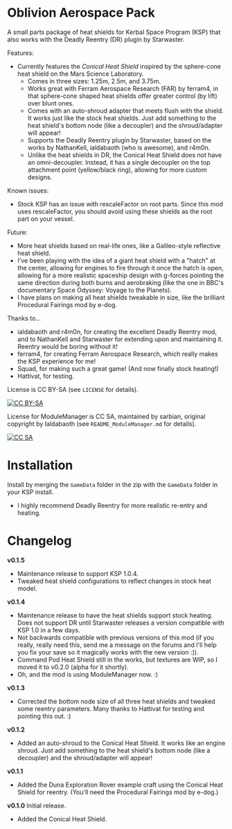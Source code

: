 # Oblivion Aerospace Pack

A small parts package of heat shields for Kerbal Space Program (KSP) that also works with the Deadly Reentry (DR) plugin by Starwaster.

Features:
* Currently features the *Conical Heat Shield* inspired by the sphere-cone heat shield on the Mars Science Laboratory.
  * Comes in three sizes: 1.25m, 2.5m, and 3.75m.
  * Works great with Ferram Aerospace Research (FAR) by ferram4, in that sphere-cone shaped heat shields offer greater control (by lift) over blunt ones.
  * Comes with an auto-shroud adapter that meets flush with the shield. It works just like the stock heat shields. Just add something to the heat shield's bottom node (like a decoupler) and the shroud/adapter will appear!
  * Supports the Deadly Reentry plugin by Starwaster, based on the works by NathanKell, ialdabaoth (who is awesome), and r4m0n.
  * Unlike the heat shields in DR, the Conical Heat Shield does not have an omni-decoupler. Instead, it has a single decoupler on the top attachment point (yellow/black ring), allowing for more custom designs.

Known issues:
* Stock KSP has an issue with rescaleFactor on root parts. Since this mod uses rescaleFactor, you should avoid using these shields as the root part on your vessel.

Future:
* More heat shields based on real-life ones, like a Galileo-style reflective heat shield.
* I've been playing with the idea of a giant heat shield with a "hatch" at the center, allowing for engines to fire through it once the hatch is open, allowing for a more realistic spaceship design with g-forces pointing the same direction during both burns and aerobraking (like the one in BBC's documentary Space Odyssey: Voyage to the Planets).
* I have plans on making all heat shields tweakable in size, like the brilliant Procedural Fairings mod by e-dog.

Thanks to...
* ialdabaoth and r4m0n, for creating the excellent Deadly Reentry mod, and to NathanKell and Starwaster for extending upon and maintaining it. Reentry would be boring without it!
* ferram4, for creating Ferram Aerospace Research, which really makes the KSP experience for me!
* Squad, for making such a great game! (And now finally stock heating!)
* Hattivat, for testing.

License is CC BY-SA (see `LICENSE` for details).

[![CC BY-SA](https://i.creativecommons.org/l/by-sa/4.0/88x31.png)](http://creativecommons.org/licenses/by-sa/4.0/)

License for ModuleManager is CC SA, maintained by sarbian, original copyright by Ialdabaoth (see `README_ModuleManager.md` for details).

[![CC SA](https://i.creativecommons.org/l/sa/1.0/88x31.png)](http://creativecommons.org/licenses/sa/1.0/)

# Installation

Install by merging the `GameData` folder in the zip with the `GameData` folder in your KSP install.

* I highly recommend Deadly Reentry for more realistic re-entry and heating.

# Changelog

**v0.1.5**
* Maintenance release to support KSP 1.0.4.
* Tweaked heat shield configurations to reflect changes in stock heat model.

**v0.1.4**
* Maintenance release to have the heat shields support stock heating. Does not support DR until Starwaster releases a version compatible with KSP 1.0 in a few days.
* Not backwards compatible with previous versions of this mod (if you really, really need this, send me a message on the forums and I'll help you fix your save so it magically works with the new version :)).
* Command Pod Heat Shield still in the works, but textures are WIP, so I moved it to v0.2.0 (alpha for it shortly).
* Oh, and the mod is using ModuleManager now. :)

**v0.1.3**
* Corrected the bottom node size of all three heat shields and tweaked some reentry parameters. Many thanks to Hattivat for testing and pointing this out. :)

**v0.1.2**
* Added an auto-shroud to the Conical Heat Shield. It works like an engine shroud. Just add something to the heat shield's bottom node (like a decoupler) and the shroud/adapter will appear!

**v0.1.1**
* Added the Duna Exploration Rover example craft using the Conical Heat Shield for reentry. (You'll need the Procedural Fairings mod by e-dog.)

**v0.1.0** Initial release.
* Added the Conical Heat Shield.

